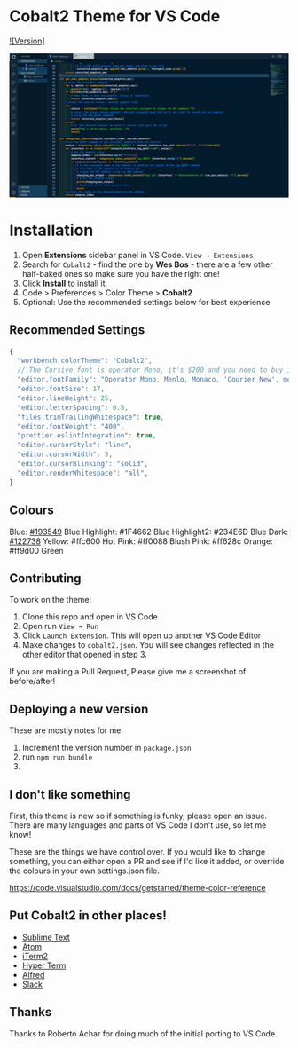 # Cobalt2 Theme for VS Code

[![Version]](https://github.com/nabeeltahirdeveloper/cobalt2-custom)

![Preview](https://github.com/nabeeltahirdeveloper/custom-cobalt-2-vs-code-theme-dark-/blob/master/images/ss.png)

# Installation

1. Open **Extensions** sidebar panel in VS Code. `View → Extensions`
2. Search for `Cobalt2` - find the one by **Wes Bos** - there are a few other half-baked ones so make sure you have the right one!
3. Click **Install** to install it.
4. Code > Preferences > Color Theme > **Cobalt2**
5. Optional: Use the recommended settings below for best experience

## Recommended Settings

```js
{
  "workbench.colorTheme": "Cobalt2",
  // The Cursive font is operator Mono, it's $200 and you need to buy it to get the cursive
  "editor.fontFamily": "Operator Mono, Menlo, Monaco, 'Courier New', monospace",
  "editor.fontSize": 17,
  "editor.lineHeight": 25,
  "editor.letterSpacing": 0.5,
  "files.trimTrailingWhitespace": true,
  "editor.fontWeight": "400",
  "prettier.eslintIntegration": true,
  "editor.cursorStyle": "line",
  "editor.cursorWidth": 5,
  "editor.cursorBlinking": "solid",
  "editor.renderWhitespace": "all",
}
```

## Colours

Blue: [#193549](https://github.com/wesbos/cobalt2-vscode/issues/193549)
Blue Highlight: #1F4662
Blue Highlight2: #234E6D
Blue Dark: [#122738](https://github.com/wesbos/cobalt2-vscode/issues/122738)
Yellow: #ffc600
Hot Pink: #ff0088
Blush Pink: #ff628c
Orange: #ff9d00
Green

## Contributing

To work on the theme:

1. Clone this repo and open in VS Code
2. Open run `View → Run`
3. Click `Launch Extension`. This will open up another VS Code Editor
4. Make changes to `cobalt2.json`. You will see changes reflected in the other editor that opened in step 3.

If you are making a Pull Request, Please give me a screenshot of before/after!

## Deploying a new version

These are mostly notes for me.

1. Increment the version number in `package.json`
1. run `npm run bundle`
1.

## I don't like something

First, this theme is new so if something is funky, please open an issue. There are many languages and parts of VS Code I don't use, so let me know!

These are the things we have control over. If you would like to change something, you can either open a PR and see if I'd like it added, or override the colours in your own settings.json file.

https://code.visualstudio.com/docs/getstarted/theme-color-reference

## Put Cobalt2 in other places!

- [Sublime Text](https://github.com/wesbos/cobalt2)
- [Atom](https://github.com/wesbos/Cobalt2-atom)
- [iTerm2](https://github.com/wesbos/Cobalt2-iterm)
- [Hyper Term](https://github.com/wesbos/hyperterm-cobalt2-theme)
- [Alfred](https://github.com/wesbos/Cobalt2-Alfred-Theme)
- [Slack](https://github.com/wesbos/Cobalt2-Slack)

## Thanks

Thanks to Roberto Achar for doing much of the initial porting to VS Code.
